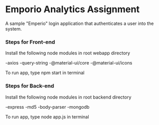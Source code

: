 # Emporio Analytics Assignment


A sample "Emperio" login application that authenticates a user into the system.

### Steps for Front-end

Install the following node modules in root webapp directory

-axios
-query-string
-@material-ui/core
-@material-ui/icons

To run app, type npm start in terminal

### Steps for Back-end

Install the following node modules in root backend directory

-express
-md5
-body-parser
-mongodb

To run app, type node app.js in terminal
